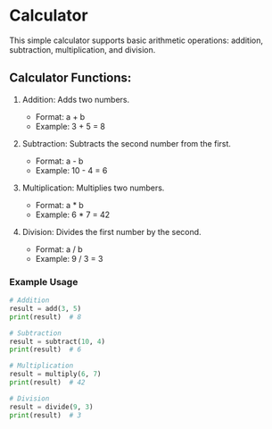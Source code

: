 # Calculator

This simple calculator supports basic arithmetic operations: addition, subtraction, multiplication, and division.

## Calculator Functions:

1. Addition: Adds two numbers.
   - Format: a + b
   - Example: 3 + 5 = 8

2. Subtraction: Subtracts the second number from the first.
   - Format: a - b
   - Example: 10 - 4 = 6

3. Multiplication: Multiplies two numbers.
   - Format: a * b
   - Example: 6 * 7 = 42

4. Division: Divides the first number by the second.
   - Format: a / b
   - Example: 9 / 3 = 3


### Example Usage

```python
# Addition
result = add(3, 5)
print(result)  # 8

# Subtraction
result = subtract(10, 4)
print(result)  # 6

# Multiplication
result = multiply(6, 7)
print(result)  # 42

# Division
result = divide(9, 3)
print(result)  # 3
